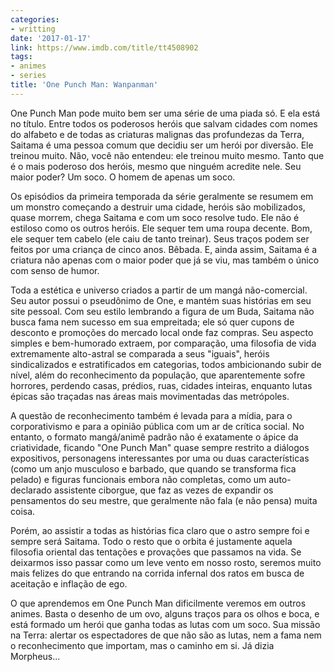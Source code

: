 ```yaml
---
categories:
- writting
date: '2017-01-17'
link: https://www.imdb.com/title/tt4508902
tags:
- animes
- series
title: 'One Punch Man: Wanpanman'
---
```


One Punch Man pode muito bem ser uma série de uma piada só. E ela está no título. Entre todos os poderosos heróis que salvam cidades com nomes do alfabeto e de todas as criaturas malignas das profundezas da Terra, Saitama é uma pessoa comum que decidiu ser um herói por diversão. Ele treinou muito. Não, você não entendeu: ele treinou muito mesmo. Tanto que é o mais poderoso dos heróis, mesmo que ninguém acredite nele. Seu maior poder? Um soco. O homem de apenas um soco.

Os episódios da primeira temporada da série geralmente se resumem em um monstro começando a destruir uma cidade, heróis são mobilizados, quase morrem, chega Saitama e com um soco resolve tudo. Ele não é estiloso como os outros heróis. Ele sequer tem uma roupa decente. Bom, ele sequer tem cabelo (ele caiu de tanto treinar). Seus traços podem ser feitos por uma criança de cinco anos. Bêbada. E, ainda assim, Saitama é a criatura não apenas com o maior poder que já se viu, mas também o único com senso de humor.

Toda a estética e universo criados a partir de um mangá não-comercial. Seu autor possui o pseudônimo de One, e mantém suas histórias em seu site pessoal. Com seu estilo lembrando a figura de um Buda, Saitama não busca fama nem sucesso em sua empreitada; ele só quer cupons de desconto e promoções do mercado local onde faz compras. Seu aspecto simples e bem-humorado extraem, por comparação, uma filosofia de vida extremamente alto-astral se comparada a seus "iguais", heróis sindicalizados e estratificados em categorias, todos ambicionando subir de nível, além do reconhecimento da população, que aparentemente sofre horrores, perdendo casas, prédios, ruas, cidades inteiras, enquanto lutas épicas são traçadas nas áreas mais movimentadas das metrópoles.

A questão de reconhecimento também é levada para a mídia, para o corporativismo e para a opinião pública com um ar de crítica social. No entanto, o formato mangá/animê padrão não é exatamente o ápice da criatividade, ficando "One Punch Man" quase sempre restrito a diálogos expositivos, personagens interessantes por uma ou duas características (como um anjo musculoso e barbado, que quando se transforma fica pelado) e figuras funcionais embora não completas, como um auto-declarado assistente ciborgue, que faz as vezes de expandir os pensamentos do seu mestre, que geralmente não fala (e não pensa) muita coisa.

Porém, ao assistir a todas as histórias fica claro que o astro sempre foi e sempre será Saitama. Todo o resto que o orbita é justamente aquela filosofia oriental das tentações e provações que passamos na vida. Se deixarmos isso passar como um leve vento em nosso rosto, seremos muito mais felizes do que entrando na corrida infernal dos ratos em busca de aceitação e inflação de ego.

O que aprendemos em One Punch Man dificilmente veremos em outros animes. Basta o desenho de um ovo, alguns traços para os olhos e boca, e está formado um herói que ganha todas as lutas com um soco. Sua missão na Terra: alertar os espectadores de que não são as lutas, nem a fama nem o reconhecimento que importam, mas o caminho em si. Já dizia Morpheus...